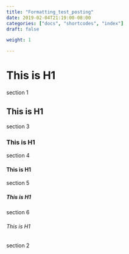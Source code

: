 ```yaml
---
title: "Formatting_test_posting"
date: 2019-02-04T21:19:00-08:00
categories: ["docs", "shortcodes", "index"]
draft: false

weight: 1

---
```



# This is H1

section 1

## This is H1

section 3

### This is H1

section 4

#### This is H1

section 5

##### This is H1

section 6

###### This is H1

section 2
